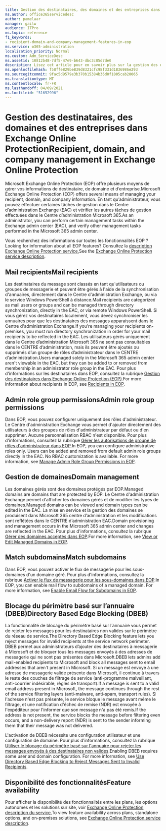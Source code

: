 ```yaml
---
title: Gestion des destinataires, des domaines et des entreprises dans Exchange Online Protection
ms.author: office365servicedesc
author: pamelaar
manager: gailw
audience: ITPro
ms.topic: reference
f1_keywords:
- recipient-domain-and-company-management-features-in-eop
ms.service: o365-administration
localization_priority: Normal
ms.custom: Adm_ServiceDesc
ms.assetid: 10812b48-7df5-47e9-b643-dbc3c85d7de0
description: Lisez cet article pour en savoir plus sur la gestion des destinataires, des domaines et des entreprises dans Microsoft Exchange Online Protection des données (EOP).
ms.openlocfilehash: f58ffe829be839d8321cfc98f331d1836986e293
ms.sourcegitcommit: 9fac5d9579e3b370b15384b36d0f1805cab20065
ms.translationtype: MT
ms.contentlocale: fr-FR
ms.lasthandoff: 04/09/2021
ms.locfileid: "51652996"
---
```

# <a name="recipient-domain-and-company-management-in-exchange-online-protection"></a><span data-ttu-id="7bdb0-103">Gestion des destinataires, des domaines et des entreprises dans Exchange Online Protection</span><span class="sxs-lookup"><span data-stu-id="7bdb0-103">Recipient, domain, and company management in Exchange Online Protection</span></span>

<span data-ttu-id="7bdb0-104">Microsoft Exchange Online Protection (EOP) offre plusieurs moyens de gérer vos informations de destinataire, de domaine et d’entreprise.</span><span class="sxs-lookup"><span data-stu-id="7bdb0-104">Microsoft Exchange Online Protection (EOP) offers several means of managing your recipient, domain, and company information.</span></span> <span data-ttu-id="7bdb0-105">En tant qu’administrateur, vous pouvez effectuer certaines tâches de gestion dans le Centre d’administration Exchange (EAC) et vérifier les autres tâches de gestion effectuées dans le Centre d’administration Microsoft 365.</span><span class="sxs-lookup"><span data-stu-id="7bdb0-105">As an administrator, you can perform certain management tasks within the Exchange admin center (EAC), and verify other management tasks performed in the Microsoft 365 admin center.</span></span>
  
<span data-ttu-id="7bdb0-106">Vous recherchez des informations sur toutes les fonctionnalités EOP ?</span><span class="sxs-lookup"><span data-stu-id="7bdb0-106">Looking for information about all EOP features?</span></span> <span data-ttu-id="7bdb0-107">Consultez la [description Exchange Online Protection service.](exchange-online-protection-service-description.md)</span><span class="sxs-lookup"><span data-stu-id="7bdb0-107">See the [Exchange Online Protection service description](exchange-online-protection-service-description.md).</span></span>
  
## <a name="mail-recipients"></a><span data-ttu-id="7bdb0-108">Mail recipients</span><span class="sxs-lookup"><span data-stu-id="7bdb0-108">Mail recipients</span></span>

<span data-ttu-id="7bdb0-109">Les destinataires du message sont classés en tant qu'utilisateurs ou groupes de messagerie et peuvent être gérés à l'aide de la synchronisation d'annuaires, directement dans le Centre d'administration Exchange, ou via le service Windows PowerShell à distance.</span><span class="sxs-lookup"><span data-stu-id="7bdb0-109">Mail recipients are categorized as mail users or groups and can be managed through directory synchronization, directly in the EAC, or via remote Windows PowerShell.</span></span> <span data-ttu-id="7bdb0-110">Si vous gérez vos destinataires localement, vous devez synchroniser les annuaires pour que les destinataires des messages apparaissent dans le Centre d'administration Exchange.</span><span class="sxs-lookup"><span data-stu-id="7bdb0-110">If you're managing your recipients on-premises, you must run directory synchronization in order for your mail recipients to be reflected in the EAC.</span></span> <span data-ttu-id="7bdb0-111">Les utilisateurs gérés uniquement dans le Centre d’administration Microsoft 365 ne sont pas consultables dans le CENTRE d’administration, mais ils peuvent être ajoutés ou supprimés d’un groupe de rôles d’administrateur dans le CENTRE d’administration.</span><span class="sxs-lookup"><span data-stu-id="7bdb0-111">Users managed solely in the Microsoft 365 admin center aren't viewable in the EAC, but they can be added to or removed from membership in an administrator role group in the EAC.</span></span> <span data-ttu-id="7bdb0-112">Pour plus d'informations sur les destinataires dans EOP, consultez la rubrique [Gestion des destinataires dans Exchange Online Protection (EOP)](/microsoft-365/security/office-365-security/manage-recipients-in-eop).</span><span class="sxs-lookup"><span data-stu-id="7bdb0-112">For more information about recipients in EOP, see [Recipients in EOP](/microsoft-365/security/office-365-security/manage-recipients-in-eop).</span></span>
  
## <a name="admin-role-group-permissions"></a><span data-ttu-id="7bdb0-113">Admin role group permissions</span><span class="sxs-lookup"><span data-stu-id="7bdb0-113">Admin role group permissions</span></span>

<span data-ttu-id="7bdb0-p104">Dans EOP, vous pouvez configurer uniquement des rôles d'administrateur. Le Centre d'administration Exchange vous permet d'ajouter directement des utilisateurs à des groupes de rôles d'administrateur par défaut ou d'en supprimer. Aucune personnalisation RBAC n'est disponible. Pour plus d'informations, consultez la rubrique [Gérer les autorisations de groupe de rôles d'administrateur dans EOP](/microsoft-365/security/office-365-security/manage-admin-role-group-permissions-in-eop).</span><span class="sxs-lookup"><span data-stu-id="7bdb0-p104">In EOP, you can configure administrative roles only. Users can be added and removed from default admin role groups directly in the EAC. No RBAC customization is available. For more information, see [Manage Admin Role Group Permissions in EOP](/microsoft-365/security/office-365-security/manage-admin-role-group-permissions-in-eop).</span></span>
  
## <a name="domain-management"></a><span data-ttu-id="7bdb0-118">Gestion de domaines</span><span class="sxs-lookup"><span data-stu-id="7bdb0-118">Domain management</span></span>

<span data-ttu-id="7bdb0-119">Les domaines gérés sont des domaines protégés par EOP.</span><span class="sxs-lookup"><span data-stu-id="7bdb0-119">Managed domains are domains that are protected by EOP.</span></span> <span data-ttu-id="7bdb0-120">Le Centre d'administration Exchange permet d'afficher les domaines gérés et de modifier les types de domaines.</span><span class="sxs-lookup"><span data-stu-id="7bdb0-120">Managed domains can be viewed and domain types can be edited in the EAC.</span></span> <span data-ttu-id="7bdb0-121">La mise en service et la gestion des domaines se produisent dans Microsoft 365 centre d’administration et les modifications sont reflétées dans le CENTRE d’administration EAC.</span><span class="sxs-lookup"><span data-stu-id="7bdb0-121">Domain provisioning and management occurs in the Microsoft 365 admin center and changes are reflected in the EAC.</span></span> <span data-ttu-id="7bdb0-122">Pour plus d'informations, consultez la rubrique [Gérer des domaines acceptés dans EOP](/microsoft-365/security/office-365-security/exchange-online-protection-overview).</span><span class="sxs-lookup"><span data-stu-id="7bdb0-122">For more information, see [View or Edit Managed Domains in EOP](/microsoft-365/security/office-365-security/exchange-online-protection-overview).</span></span>
  
## <a name="match-subdomains"></a><span data-ttu-id="7bdb0-123">Match subdomains</span><span class="sxs-lookup"><span data-stu-id="7bdb0-123">Match subdomains</span></span>

<span data-ttu-id="7bdb0-p106">Dans EOP, vous pouvez activer le flux de messagerie pour les sous-domaines d'un domaine géré. Pour plus d'informations, consultez la rubrique [Activer le flux de messagerie pour les sous-domaines dans EOP](/microsoft-365/security/office-365-security/mail-flow-in-eop).</span><span class="sxs-lookup"><span data-stu-id="7bdb0-p106">In EOP, you can enable mail flow to subdomains of a managed domain. For more information, see [Enable Email Flow for Subdomains in EOP](/microsoft-365/security/office-365-security/mail-flow-in-eop).</span></span> 
  
## <a name="directory-based-edge-blocking-dbeb"></a><span data-ttu-id="7bdb0-126">Blocage du périmètre basé sur l’annuaire (DBEB)</span><span class="sxs-lookup"><span data-stu-id="7bdb0-126">Directory Based Edge Blocking (DBEB)</span></span>

<span data-ttu-id="7bdb0-127">La fonctionnalité de blocage du périmètre basé sur l’annuaire vous permet de rejeter les messages pour les destinataires non valides sur le périmètre du réseau de service.</span><span class="sxs-lookup"><span data-stu-id="7bdb0-127">The Directory Based Edge Blocking feature lets you reject messages for invalid recipients at the service network perimeter.</span></span> <span data-ttu-id="7bdb0-128">DBEB permet aux administrateurs d’ajouter des destinataires à messagerie à Microsoft et de bloquer tous les messages envoyés à des adresses de messagerie qui ne sont pas présentes dans Microsoft.</span><span class="sxs-lookup"><span data-stu-id="7bdb0-128">DBEB lets admins add mail-enabled recipients to Microsoft and block all messages sent to email addresses that aren't present in Microsoft.</span></span> <span data-ttu-id="7bdb0-129">Si un message est envoyé à une adresse de messagerie valide présente dans Microsoft, il continue à travers le reste des couches de filtrage de service (anti-programme malveillant, anti-courrier indésirable, règles de transport).</span><span class="sxs-lookup"><span data-stu-id="7bdb0-129">If a message is sent to a valid email address present in Microsoft, the message continues through the rest of the service filtering layers (anti-malware, anti-spam, transport rules).</span></span> <span data-ttu-id="7bdb0-130">Si l'adresse n'est pas présente, le service bloque le message avant même le filtrage, et une notification d'échec de remise (NDR) est envoyée à l'expéditeur pour l'informer que son message n'a pas été remis.</span><span class="sxs-lookup"><span data-stu-id="7bdb0-130">If the address is not present, the service blocks the message before filtering even occurs, and a non-delivery report (NDR) is sent to the sender informing them that their message was not delivered.</span></span> 
  
<span data-ttu-id="7bdb0-p108">L'activation de DBEB nécessite une configuration utilisateur et une configuration de domaine. Pour plus d'informations, consultez la rubrique [Utiliser le blocage du périmètre basé sur l'annuaire pour rejeter les messages envoyés à des destinataires non valides](/exchange/mail-flow-best-practices/use-directory-based-edge-blocking).</span><span class="sxs-lookup"><span data-stu-id="7bdb0-p108">Enabling DBEB requires some user and domain configuration. For more information, see [Use Directory Based Edge Blocking to Reject Messages Sent to Invalid Recipients](/exchange/mail-flow-best-practices/use-directory-based-edge-blocking).</span></span>
  
## <a name="feature-availability"></a><span data-ttu-id="7bdb0-133">Disponibilité des fonctionnalités</span><span class="sxs-lookup"><span data-stu-id="7bdb0-133">Feature availability</span></span>

<span data-ttu-id="7bdb0-134">Pour afficher la disponibilité des fonctionnalités entre les plans, les options autonomes et les solutions sur site, voir [Exchange Online Protection description du service.](exchange-online-protection-service-description.md)</span><span class="sxs-lookup"><span data-stu-id="7bdb0-134">To view feature availability across plans, standalone options, and on-premises solutions, see [Exchange Online Protection service description](exchange-online-protection-service-description.md).</span></span>